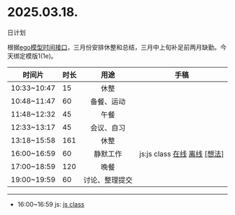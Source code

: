 # 2025.03.18.
日计划

根据[ego模型时间接口](https://gitee.com/hyg/blog/blob/master/timeflow.md)，三月份安排休整和总结，三月中上旬补足前两月缺勤。今天绑定模版1(1e)。

| 时间片 | 时长 | 用途 | 手稿 |
| --- | --- | :---: | --- |
| 10:33~10:47 | 15 | 休整 |  |
| 10:48~11:47 | 60 | 备餐、运动 |  |
| 11:48~12:32 | 45 | 午餐 |  |
| 12:33~13:17 | 45 | 会议、自习 |  |
| 13:18~15:58 | 161 | 休整 |  |
| 16:00~16:59 | 60 | 静默工作 | js:js class [在线](http://simp.ly/p/4QDThK) [离线](../../draft/2025/20250318160000.md) <a href="mailto:huangyg@mars22.com?subject=关于2025.03.18.[js:js class]任务&body=日期: 20250318%0D%0A序号: 5%0D%0A手稿:../../draft/2025/20250318160000.md%0D%0A---请勿修改邮件主题及以上内容 从下一行开始写您的想法---%0D%0A">[想法]</a> |
| 17:00~18:59 | 120 | 晚餐 |  |
| 19:00~19:59 | 60 | 讨论、整理提交 |  |

---

- 16:00~16:59	js: [js class](../../draft/2025/20250318.01.md)
